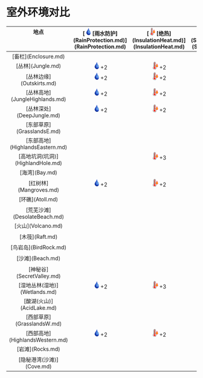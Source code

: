 # 室外环境对比  
  
<style>
        .table3998 th,td{
            text-align:center;
            vertical-align:top;
        }
        </style><table class="table table-bordered table3998" data-toggle="table"  ><thead style=""><tr ><th  style=""  >地点</th><th  style=""  >[<div style="width:20px;display:inline-block;text-align:center"><img decoding="async" src="../wiki/Sprite/Thirst.png" href="a.md" style="max-width:20px;max-height:20px;"></div>[雨水防护](RainProtection.md)](RainProtection.md)</th><th  style=""  >[<div style="width:20px;display:inline-block;text-align:center"><img decoding="async" src="../wiki/Sprite/Hot.png" href="a.md" style="max-width:20px;max-height:20px;"></div>[绝热](InsulationHeat.md)](InsulationHeat.md)</th><th  style=""  >[<div style="width:20px;display:inline-block;text-align:center"><img decoding="async" src="../wiki/Sprite/SunIcon.png" href="a.md" style="max-width:20px;max-height:20px;"></div>[阳光防护](SunProtection.md)](SunProtection.md)</th><th  style=""  >[<div style="width:20px;display:inline-block;text-align:center"><img decoding="async" src="../wiki/Sprite/Bugs.png" href="a.md" style="max-width:20px;max-height:20px;"></div>[蚊虫数量](BugPopulation.md)](BugPopulation.md)</th><th  style=""  >[<div style="width:20px;display:inline-block;text-align:center"><img decoding="async" src="../wiki/Sprite/HunterProximity.png" href="a.md" style="max-width:20px;max-height:20px;"></div>[猎手接近](HuntersProximity.md)](HuntersProximity.md)</th><th  style=""  >[<div style="width:20px;display:inline-block;text-align:center"><img decoding="async" src="../wiki/Sprite/Darkness.png" href="a.md" style="max-width:20px;max-height:20px;"></div>[光亮](Light.md)](Light.md)</th><th  style=""  >[<div style="width:20px;display:inline-block;text-align:center"><img decoding="async" src="../wiki/Sprite/Hot.png" href="a.md" style="max-width:20px;max-height:20px;"></div>[体感温度](TemperaturePerceived.md)](TemperaturePerceived.md)</th><th  style=""  >[<div style="width:20px;display:inline-block;text-align:center"><img decoding="async" src="../wiki/Sprite/Comfort.png" href="a.md" style="max-width:20px;max-height:20px;"></div>[遮蔽](Sheltered.md)](Sheltered.md)</th><th  style=""  >[<div style="width:20px;display:inline-block;text-align:center"><img decoding="async" src="../wiki/Sprite/Dizzy.png" href="a.md" style="max-width:20px;max-height:20px;"></div>[内陆恐惧症](LandSickness.md)](LandSickness.md)</th><th  style=""  >[<div style="width:20px;display:inline-block;text-align:center"><img decoding="async" src="../wiki/Sprite/AirToxicity.png" href="a.md" style="max-width:20px;max-height:20px;"></div>[空气毒性](AirToxicity.md)](AirToxicity.md)</th><th  style=""  data-sortable="true"  >[<div style="width:20px;display:inline-block;text-align:center"><img decoding="async" src="../wiki/Sprite/Thirst.png" href="a.md" style="max-width:20px;max-height:20px;"></div>[淋雨](RainExposure.md)](RainExposure.md)</th></tr></thead><tr ><td  style=""  >[畜栏](Enclosure.md)</td><td  style=""  ></td><td  style=""  ></td><td  style=""  ></td><td  style=""  ></td><td  style=""  ></td><td  style=""  ></td><td  style=""  ></td><td  style=""  ></td><td  style=""  ></td><td  style=""  ></td><td  style=""  ></td></tr><tr ><td  style=""  >[丛林](Jungle.md)</td><td  style=""  ><div style="width:20px;display:inline-block;text-align:center"><img decoding="async" src="../wiki/Sprite/Thirst.png" href="a.md" style="max-width:20px;max-height:20px;"></div>+2</td><td  style=""  ><div style="width:20px;display:inline-block;text-align:center"><img decoding="async" src="../wiki/Sprite/Hot.png" href="a.md" style="max-width:20px;max-height:20px;"></div>+2</td><td  style=""  ><div style="width:20px;display:inline-block;text-align:center"><img decoding="async" src="../wiki/Sprite/SunIcon.png" href="a.md" style="max-width:20px;max-height:20px;"></div>+2</td><td  style=""  ><div style="width:20px;display:inline-block;text-align:center"><img decoding="async" src="../wiki/Sprite/Bugs.png" href="a.md" style="max-width:20px;max-height:20px;"></div>+3</td><td  style=""  ><div style="width:20px;display:inline-block;text-align:center"><img decoding="async" src="../wiki/Sprite/HunterProximity.png" href="a.md" style="max-width:20px;max-height:20px;"></div>-0.5</td><td  style=""  ></td><td  style=""  ></td><td  style=""  ></td><td  style=""  ></td><td  style=""  ></td><td  style=""  ></td></tr><tr ><td  style=""  >[丛林边缘](Outskirts.md)</td><td  style=""  ><div style="width:20px;display:inline-block;text-align:center"><img decoding="async" src="../wiki/Sprite/Thirst.png" href="a.md" style="max-width:20px;max-height:20px;"></div>+2</td><td  style=""  ><div style="width:20px;display:inline-block;text-align:center"><img decoding="async" src="../wiki/Sprite/Hot.png" href="a.md" style="max-width:20px;max-height:20px;"></div>+2</td><td  style=""  ><div style="width:20px;display:inline-block;text-align:center"><img decoding="async" src="../wiki/Sprite/SunIcon.png" href="a.md" style="max-width:20px;max-height:20px;"></div>+2</td><td  style=""  ><div style="width:20px;display:inline-block;text-align:center"><img decoding="async" src="../wiki/Sprite/Bugs.png" href="a.md" style="max-width:20px;max-height:20px;"></div>+1</td><td  style=""  ></td><td  style=""  ></td><td  style=""  ></td><td  style=""  ></td><td  style=""  ></td><td  style=""  ></td><td  style=""  ></td></tr><tr ><td  style=""  >[丛林高地](JungleHighlands.md)</td><td  style=""  ><div style="width:20px;display:inline-block;text-align:center"><img decoding="async" src="../wiki/Sprite/Thirst.png" href="a.md" style="max-width:20px;max-height:20px;"></div>+2</td><td  style=""  ><div style="width:20px;display:inline-block;text-align:center"><img decoding="async" src="../wiki/Sprite/Hot.png" href="a.md" style="max-width:20px;max-height:20px;"></div>+2</td><td  style=""  ><div style="width:20px;display:inline-block;text-align:center"><img decoding="async" src="../wiki/Sprite/SunIcon.png" href="a.md" style="max-width:20px;max-height:20px;"></div>+2</td><td  style=""  ><div style="width:20px;display:inline-block;text-align:center"><img decoding="async" src="../wiki/Sprite/Bugs.png" href="a.md" style="max-width:20px;max-height:20px;"></div>+3</td><td  style=""  ></td><td  style=""  ></td><td  style=""  ></td><td  style=""  ></td><td  style=""  ></td><td  style=""  ></td><td  style=""  ></td></tr><tr ><td  style=""  >[丛林深处](DeepJungle.md)</td><td  style=""  ><div style="width:20px;display:inline-block;text-align:center"><img decoding="async" src="../wiki/Sprite/Thirst.png" href="a.md" style="max-width:20px;max-height:20px;"></div>+2</td><td  style=""  ><div style="width:20px;display:inline-block;text-align:center"><img decoding="async" src="../wiki/Sprite/Hot.png" href="a.md" style="max-width:20px;max-height:20px;"></div>+2</td><td  style=""  ><div style="width:20px;display:inline-block;text-align:center"><img decoding="async" src="../wiki/Sprite/SunIcon.png" href="a.md" style="max-width:20px;max-height:20px;"></div>+2</td><td  style=""  ><div style="width:20px;display:inline-block;text-align:center"><img decoding="async" src="../wiki/Sprite/Bugs.png" href="a.md" style="max-width:20px;max-height:20px;"></div>+3</td><td  style=""  ><div style="width:20px;display:inline-block;text-align:center"><img decoding="async" src="../wiki/Sprite/HunterProximity.png" href="a.md" style="max-width:20px;max-height:20px;"></div>-0.5</td><td  style=""  ></td><td  style=""  ></td><td  style=""  ></td><td  style=""  ></td><td  style=""  ></td><td  style=""  ></td></tr><tr ><td  style=""  >[东部草原](GrasslandsE.md)</td><td  style=""  ></td><td  style=""  ></td><td  style=""  ></td><td  style=""  ><div style="width:20px;display:inline-block;text-align:center"><img decoding="async" src="../wiki/Sprite/Bugs.png" href="a.md" style="max-width:20px;max-height:20px;"></div>+1</td><td  style=""  ></td><td  style=""  ><div style="width:20px;display:inline-block;text-align:center"><img decoding="async" src="../wiki/Sprite/Darkness.png" href="a.md" style="max-width:20px;max-height:20px;"></div>+10</td><td  style=""  ></td><td  style=""  ></td><td  style=""  ></td><td  style=""  ></td><td  style=""  ></td></tr><tr ><td  style=""  >[东部高地](HighlandsEastern.md)</td><td  style=""  ></td><td  style=""  ></td><td  style=""  ></td><td  style=""  ><div style="width:20px;display:inline-block;text-align:center"><img decoding="async" src="../wiki/Sprite/Bugs.png" href="a.md" style="max-width:20px;max-height:20px;"></div>+1</td><td  style=""  ></td><td  style=""  ></td><td  style=""  ></td><td  style=""  ></td><td  style=""  ></td><td  style=""  ></td><td  style=""  ></td></tr><tr ><td  style=""  >[高地坑洞(坑洞)](HighlandHole.md)</td><td  style=""  ></td><td  style=""  ><div style="width:20px;display:inline-block;text-align:center"><img decoding="async" src="../wiki/Sprite/Hot.png" href="a.md" style="max-width:20px;max-height:20px;"></div>+3</td><td  style=""  ><div style="width:20px;display:inline-block;text-align:center"><img decoding="async" src="../wiki/Sprite/SunIcon.png" href="a.md" style="max-width:20px;max-height:20px;"></div>+3</td><td  style=""  ></td><td  style=""  ></td><td  style=""  ></td><td  style=""  ><div style="width:20px;display:inline-block;text-align:center"><img decoding="async" src="../wiki/Sprite/Hot.png" href="a.md" style="max-width:20px;max-height:20px;"></div>-4</td><td  style=""  ><div style="width:20px;display:inline-block;text-align:center"><img decoding="async" src="../wiki/Sprite/Comfort.png" href="a.md" style="max-width:20px;max-height:20px;"></div>+1</td><td  style=""  ></td><td  style=""  ></td><td  style=""  ></td></tr><tr ><td  style=""  >[海湾](Bay.md)</td><td  style=""  ></td><td  style=""  ></td><td  style=""  ></td><td  style=""  ></td><td  style=""  ></td><td  style=""  ><div style="width:20px;display:inline-block;text-align:center"><img decoding="async" src="../wiki/Sprite/Darkness.png" href="a.md" style="max-width:20px;max-height:20px;"></div>+10</td><td  style=""  ><div style="width:20px;display:inline-block;text-align:center"><img decoding="async" src="../wiki/Sprite/Hot.png" href="a.md" style="max-width:20px;max-height:20px;"></div>-5</td><td  style=""  ></td><td  style=""  ><div style="width:20px;display:inline-block;text-align:center"><img decoding="async" src="../wiki/Sprite/Dizzy.png" href="a.md" style="max-width:20px;max-height:20px;"></div>加成-8</td><td  style=""  ></td><td  style=""  ></td></tr><tr ><td  style=""  >[红树林](Mangroves.md)</td><td  style=""  ><div style="width:20px;display:inline-block;text-align:center"><img decoding="async" src="../wiki/Sprite/Thirst.png" href="a.md" style="max-width:20px;max-height:20px;"></div>+2</td><td  style=""  ><div style="width:20px;display:inline-block;text-align:center"><img decoding="async" src="../wiki/Sprite/Hot.png" href="a.md" style="max-width:20px;max-height:20px;"></div>+2</td><td  style=""  ><div style="width:20px;display:inline-block;text-align:center"><img decoding="async" src="../wiki/Sprite/SunIcon.png" href="a.md" style="max-width:20px;max-height:20px;"></div>+2</td><td  style=""  ><div style="width:20px;display:inline-block;text-align:center"><img decoding="async" src="../wiki/Sprite/Bugs.png" href="a.md" style="max-width:20px;max-height:20px;"></div>+2</td><td  style=""  ><div style="width:20px;display:inline-block;text-align:center"><img decoding="async" src="../wiki/Sprite/HunterProximity.png" href="a.md" style="max-width:20px;max-height:20px;"></div>-0.5</td><td  style=""  ></td><td  style=""  ></td><td  style=""  ></td><td  style=""  ><div style="width:20px;display:inline-block;text-align:center"><img decoding="async" src="../wiki/Sprite/Dizzy.png" href="a.md" style="max-width:20px;max-height:20px;"></div>加成-8</td><td  style=""  ></td><td  style=""  ></td></tr><tr ><td  style=""  >[环礁](Atoll.md)</td><td  style=""  ></td><td  style=""  ></td><td  style=""  ></td><td  style=""  ></td><td  style=""  ></td><td  style=""  ><div style="width:20px;display:inline-block;text-align:center"><img decoding="async" src="../wiki/Sprite/Darkness.png" href="a.md" style="max-width:20px;max-height:20px;"></div>+10</td><td  style=""  ><div style="width:20px;display:inline-block;text-align:center"><img decoding="async" src="../wiki/Sprite/Hot.png" href="a.md" style="max-width:20px;max-height:20px;"></div>-5</td><td  style=""  ></td><td  style=""  ><div style="width:20px;display:inline-block;text-align:center"><img decoding="async" src="../wiki/Sprite/Dizzy.png" href="a.md" style="max-width:20px;max-height:20px;"></div>加成-8</td><td  style=""  ></td><td  style=""  ></td></tr><tr ><td  style=""  >[荒芜沙滩](DesolateBeach.md)</td><td  style=""  ></td><td  style=""  ></td><td  style=""  ></td><td  style=""  ></td><td  style=""  ></td><td  style=""  ></td><td  style=""  ><div style="width:20px;display:inline-block;text-align:center"><img decoding="async" src="../wiki/Sprite/Hot.png" href="a.md" style="max-width:20px;max-height:20px;"></div>-5</td><td  style=""  ></td><td  style=""  ><div style="width:20px;display:inline-block;text-align:center"><img decoding="async" src="../wiki/Sprite/Dizzy.png" href="a.md" style="max-width:20px;max-height:20px;"></div>加成-8</td><td  style=""  ></td><td  style=""  ></td></tr><tr ><td  style=""  >[火山](Volcano.md)</td><td  style=""  ></td><td  style=""  ></td><td  style=""  ></td><td  style=""  ></td><td  style=""  ></td><td  style=""  ></td><td  style=""  ><div style="width:20px;display:inline-block;text-align:center"><img decoding="async" src="../wiki/Sprite/Hot.png" href="a.md" style="max-width:20px;max-height:20px;"></div>+10</td><td  style=""  ></td><td  style=""  ></td><td  style=""  ><div style="width:20px;display:inline-block;text-align:center"><img decoding="async" src="../wiki/Sprite/AirToxicity.png" href="a.md" style="max-width:20px;max-height:20px;"></div>+3</td><td  style=""  ></td></tr><tr ><td  style=""  >[木筏](Raft.md)</td><td  style=""  ></td><td  style=""  ></td><td  style=""  ></td><td  style=""  ></td><td  style=""  ></td><td  style=""  ><div style="width:20px;display:inline-block;text-align:center"><img decoding="async" src="../wiki/Sprite/Darkness.png" href="a.md" style="max-width:20px;max-height:20px;"></div>+10</td><td  style=""  ></td><td  style=""  ></td><td  style=""  ><div style="width:20px;display:inline-block;text-align:center"><img decoding="async" src="../wiki/Sprite/Dizzy.png" href="a.md" style="max-width:20px;max-height:20px;"></div>加成-8</td><td  style=""  ></td><td  style=""  ></td></tr><tr ><td  style=""  >[鸟岩岛](BirdRock.md)</td><td  style=""  ></td><td  style=""  ></td><td  style=""  ></td><td  style=""  ></td><td  style=""  ></td><td  style=""  ><div style="width:20px;display:inline-block;text-align:center"><img decoding="async" src="../wiki/Sprite/Darkness.png" href="a.md" style="max-width:20px;max-height:20px;"></div>+10</td><td  style=""  ><div style="width:20px;display:inline-block;text-align:center"><img decoding="async" src="../wiki/Sprite/Hot.png" href="a.md" style="max-width:20px;max-height:20px;"></div>-5</td><td  style=""  ></td><td  style=""  ><div style="width:20px;display:inline-block;text-align:center"><img decoding="async" src="../wiki/Sprite/Dizzy.png" href="a.md" style="max-width:20px;max-height:20px;"></div>加成-8</td><td  style=""  ></td><td  style=""  ></td></tr><tr ><td  style=""  >[沙滩](Beach.md)</td><td  style=""  ></td><td  style=""  ></td><td  style=""  ></td><td  style=""  ></td><td  style=""  ></td><td  style=""  ><div style="width:20px;display:inline-block;text-align:center"><img decoding="async" src="../wiki/Sprite/Darkness.png" href="a.md" style="max-width:20px;max-height:20px;"></div>+10</td><td  style=""  ><div style="width:20px;display:inline-block;text-align:center"><img decoding="async" src="../wiki/Sprite/Hot.png" href="a.md" style="max-width:20px;max-height:20px;"></div>-5</td><td  style=""  ></td><td  style=""  ><div style="width:20px;display:inline-block;text-align:center"><img decoding="async" src="../wiki/Sprite/Dizzy.png" href="a.md" style="max-width:20px;max-height:20px;"></div>加成-8</td><td  style=""  ></td><td  style=""  ></td></tr><tr ><td  style=""  >[神秘谷](SecretValley.md)</td><td  style=""  ></td><td  style=""  ></td><td  style=""  ></td><td  style=""  ><div style="width:20px;display:inline-block;text-align:center"><img decoding="async" src="../wiki/Sprite/Bugs.png" href="a.md" style="max-width:20px;max-height:20px;"></div>+1</td><td  style=""  ></td><td  style=""  ><div style="width:20px;display:inline-block;text-align:center"><img decoding="async" src="../wiki/Sprite/Darkness.png" href="a.md" style="max-width:20px;max-height:20px;"></div>+10</td><td  style=""  ></td><td  style=""  ></td><td  style=""  ></td><td  style=""  ></td><td  style=""  ></td></tr><tr ><td  style=""  >[湿地丛林(湿地)](Wetlands.md)</td><td  style=""  ><div style="width:20px;display:inline-block;text-align:center"><img decoding="async" src="../wiki/Sprite/Thirst.png" href="a.md" style="max-width:20px;max-height:20px;"></div>+2</td><td  style=""  ><div style="width:20px;display:inline-block;text-align:center"><img decoding="async" src="../wiki/Sprite/Hot.png" href="a.md" style="max-width:20px;max-height:20px;"></div>+3</td><td  style=""  ><div style="width:20px;display:inline-block;text-align:center"><img decoding="async" src="../wiki/Sprite/SunIcon.png" href="a.md" style="max-width:20px;max-height:20px;"></div>+4</td><td  style=""  ><div style="width:20px;display:inline-block;text-align:center"><img decoding="async" src="../wiki/Sprite/Bugs.png" href="a.md" style="max-width:20px;max-height:20px;"></div>+4</td><td  style=""  ><div style="width:20px;display:inline-block;text-align:center"><img decoding="async" src="../wiki/Sprite/HunterProximity.png" href="a.md" style="max-width:20px;max-height:20px;"></div>-0.5</td><td  style=""  ></td><td  style=""  ></td><td  style=""  ></td><td  style=""  ></td><td  style=""  ></td><td  style=""  ></td></tr><tr ><td  style=""  >[酸湖(火山)](AcidLake.md)</td><td  style=""  ></td><td  style=""  ></td><td  style=""  ></td><td  style=""  ></td><td  style=""  ></td><td  style=""  ></td><td  style=""  ><div style="width:20px;display:inline-block;text-align:center"><img decoding="async" src="../wiki/Sprite/Hot.png" href="a.md" style="max-width:20px;max-height:20px;"></div>+10</td><td  style=""  ></td><td  style=""  ></td><td  style=""  ><div style="width:20px;display:inline-block;text-align:center"><img decoding="async" src="../wiki/Sprite/AirToxicity.png" href="a.md" style="max-width:20px;max-height:20px;"></div>+6</td><td  style=""  ></td></tr><tr ><td  style=""  >[西部草原](GrasslandsW.md)</td><td  style=""  ></td><td  style=""  ></td><td  style=""  ></td><td  style=""  ><div style="width:20px;display:inline-block;text-align:center"><img decoding="async" src="../wiki/Sprite/Bugs.png" href="a.md" style="max-width:20px;max-height:20px;"></div>+1</td><td  style=""  ></td><td  style=""  ><div style="width:20px;display:inline-block;text-align:center"><img decoding="async" src="../wiki/Sprite/Darkness.png" href="a.md" style="max-width:20px;max-height:20px;"></div>+10</td><td  style=""  ></td><td  style=""  ></td><td  style=""  ></td><td  style=""  ></td><td  style=""  ></td></tr><tr ><td  style=""  >[西部高地](HighlandsWestern.md)</td><td  style=""  ><div style="width:20px;display:inline-block;text-align:center"><img decoding="async" src="../wiki/Sprite/Thirst.png" href="a.md" style="max-width:20px;max-height:20px;"></div>+2</td><td  style=""  ><div style="width:20px;display:inline-block;text-align:center"><img decoding="async" src="../wiki/Sprite/Hot.png" href="a.md" style="max-width:20px;max-height:20px;"></div>+2</td><td  style=""  ></td><td  style=""  ><div style="width:20px;display:inline-block;text-align:center"><img decoding="async" src="../wiki/Sprite/Bugs.png" href="a.md" style="max-width:20px;max-height:20px;"></div>+2</td><td  style=""  ></td><td  style=""  ></td><td  style=""  ></td><td  style=""  ></td><td  style=""  ></td><td  style=""  ></td><td  style=""  ></td></tr><tr ><td  style=""  >[岩滩](Rocks.md)</td><td  style=""  ></td><td  style=""  ></td><td  style=""  ></td><td  style=""  ></td><td  style=""  ></td><td  style=""  ></td><td  style=""  ><div style="width:20px;display:inline-block;text-align:center"><img decoding="async" src="../wiki/Sprite/Hot.png" href="a.md" style="max-width:20px;max-height:20px;"></div>-5</td><td  style=""  ></td><td  style=""  ><div style="width:20px;display:inline-block;text-align:center"><img decoding="async" src="../wiki/Sprite/Dizzy.png" href="a.md" style="max-width:20px;max-height:20px;"></div>加成-8</td><td  style=""  ></td><td  style=""  ></td></tr><tr ><td  style=""  >[隐秘港湾(沙滩)](Cove.md)</td><td  style=""  ></td><td  style=""  ></td><td  style=""  ></td><td  style=""  ></td><td  style=""  ></td><td  style=""  ><div style="width:20px;display:inline-block;text-align:center"><img decoding="async" src="../wiki/Sprite/Darkness.png" href="a.md" style="max-width:20px;max-height:20px;"></div>+10</td><td  style=""  ><div style="width:20px;display:inline-block;text-align:center"><img decoding="async" src="../wiki/Sprite/Hot.png" href="a.md" style="max-width:20px;max-height:20px;"></div>-5</td><td  style=""  ></td><td  style=""  ><div style="width:20px;display:inline-block;text-align:center"><img decoding="async" src="../wiki/Sprite/Dizzy.png" href="a.md" style="max-width:20px;max-height:20px;"></div>加成-8</td><td  style=""  ></td><td  style=""  ></td></tr></tbody></table>  
  


<script>document.title="室外环境对比 - 卡牌生存百科 Card Survival Wiki";</script>